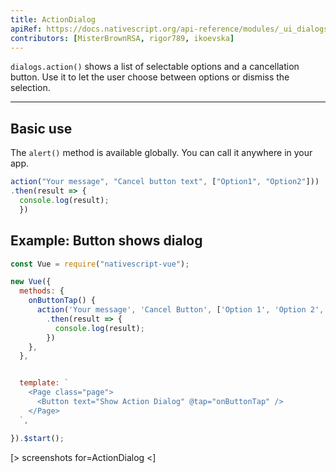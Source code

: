 ```yaml
---
title: ActionDialog
apiRef: https://docs.nativescript.org/api-reference/modules/_ui_dialogs_#action 
contributors: [MisterBrownRSA, rigor789, ikoevska]
---
```


`dialogs.action()` shows a list of selectable options and a cancellation button. Use it to let the user choose between options or dismiss the selection.

---

## Basic use

The `alert()` method is available globally. You can call it anywhere in your app.

```JavaScript
action("Your message", "Cancel button text", ["Option1", "Option2"]))
.then(result => {
  console.log(result);
  })
```

## Example: Button shows dialog

```JavaScript
const Vue = require("nativescript-vue");

new Vue({
  methods: {
    onButtonTap() {
      action('Your message', 'Cancel Button', ['Option 1', 'Option 2', 'Option 3'])
        .then(result => {
          console.log(result);
        })
    },
  },


  template: `
    <Page class="page">
      <Button text="Show Action Dialog" @tap="onButtonTap" />
    </Page>
  `,

}).$start();
```

[> screenshots for=ActionDialog <]